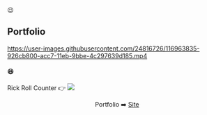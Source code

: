 :wink:
## Portfolio

https://user-images.githubusercontent.com/24816726/116963835-926cb800-acc7-11eb-9bbe-4c297639d185.mp4

#### 😆
Rick Roll Counter 👉
![](https://komarev.com/ghpvc/?username=hp77-creator) 





<p align="center">
	Portfolio ➡️ <a href="https://hp77-creator.github.io"> Site</a>
	<br>
</p>
